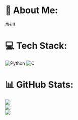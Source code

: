 # 💫 About Me:
#Hi!!


# 💻 Tech Stack:
![Python](https://img.shields.io/badge/python-3670A0?style=for-the-badge&logo=python&logoColor=ffdd54) ![C](https://img.shields.io/badge/c-%2300599C.svg?style=for-the-badge&logo=c&logoColor=white)
# 📊 GitHub Stats:
![](https://github-readme-stats.vercel.app/api?username=cold-atom&theme=default&hide_border=false&include_all_commits=false&count_private=false)<br/>
![](https://github-readme-streak-stats.herokuapp.com/?user=cold-atom&theme=default&hide_border=false)<br/>
![](https://github-readme-stats.vercel.app/api/top-langs/?username=cold-atom&theme=default&hide_border=false&include_all_commits=false&count_private=false&layout=compact)
